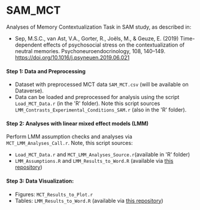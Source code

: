 # SAM_MCT
Analyses of Memory Contextualization Task in SAM study, as described in:

* Sep, M.S.C., van Ast, V.A., Gorter, R., Joëls, M., & Geuze, E. (2019) Time-dependent effects of psychosocial stress on the contextualization of neutral memories. Psychoneuroendocrinology, 108, 140–149. https://doi.org/10.1016/j.psyneuen.2019.06.021

#### Step 1: Data and Preprocessing
- Dataset with preprocessed MCT data `SAM_MCT.csv` (will be available on Dataverse). 
- Data can be loaded and preprocessed for analysis using the script `Load_MCT_Data.r` (in the 'R' folder). Note this script sources `LMM_Contrasts_Experimental_Conditions_SAM.r` (also in the 'R' folder).

#### Step 2: Analyses with linear mixed effect models (LMM)
Perform LMM assumption checks and analyses via `MCT_LMM_Analyses_Call.r`. Note, this script sources:
- `Load_MCT_Data.r` and `MCT_LMM_Analyses_Source.r`(available in 'R' folder) 
- `LMM_Assumptions.R` and  `LMM_Results_to_Word.R` (available via [this repository](https://github.com/mscsep/SAM_sAA_Cortisol.git))

#### Step 3: Data Visualization:
- Figures: `MCT_Results_to_Plot.r`
- Tables: `LMM_Results_to_Word.R` (available via [this repository](https://github.com/mscsep/SAM_sAA_Cortisol.git))
